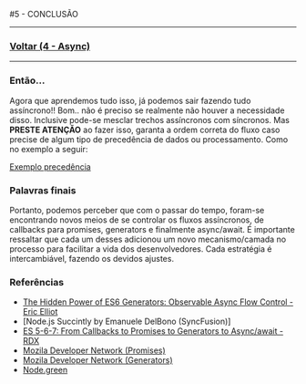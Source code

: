 #5 - CONCLUSÃO

---

### [Voltar (4 - Async)](../4_async/README.md)

---
### Então...
Agora que aprendemos tudo isso, já podemos sair fazendo tudo assíncrono!!
Bom.. não é preciso se realmente não houver a necessidade disso.
Inclusive pode-se mesclar trechos assíncronos com síncronos. Mas
**PRESTE ATENÇÃO** ao fazer isso, garanta a ordem correta do fluxo caso precise
de algum tipo de precedência de dados ou processamento. Como no exemplo a seguir:

[Exemplo precedência](1_precedencia.js)

### Palavras finais
Portanto, podemos perceber que com o passar do tempo, foram-se encontrando novos meios de se
controlar os fluxos assíncronos, de callbacks para promises, generators e finalmente async/await.
É importante ressaltar que cada um desses adicionou um novo mecanismo/camada no processo para
facilitar a vida dos desenvolvedores. Cada estratégia é intercambiável, fazendo os devidos ajustes.

### Referências
- [The Hidden Power of ES6 Generators: Observable Async Flow Control - Eric Elliot](https://medium.com/javascript-scene/the-hidden-power-of-es6-generators-observable-async-flow-control-cfa4c7f31435#.g0gsq9hvp)
- [Node.js Succintly by Emanuele DelBono (SyncFusion)]
- [ES 5-6-7: From Callbacks to Promises to Generators to Async/await - RDX](https://medium.com/@rdsubhas/es6-from-callbacks-to-promises-to-generators-87f1c0cd8f2e#.wu8kwirqf)
- [Mozila Developer Network (Promises)](https://developer.mozilla.org/en-US/docs/Web/JavaScript/Reference/Global_Objects/Promise)
- [Mozila Developer Network (Generators)](https://developer.mozilla.org/en-US/docs/Web/JavaScript/Reference/Global_Objects/Generator)
- [Node.green](http://node.green/)
